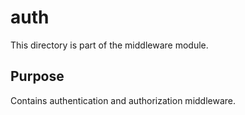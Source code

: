 # auth

This directory is part of the middleware module.

## Purpose

Contains authentication and authorization middleware.
